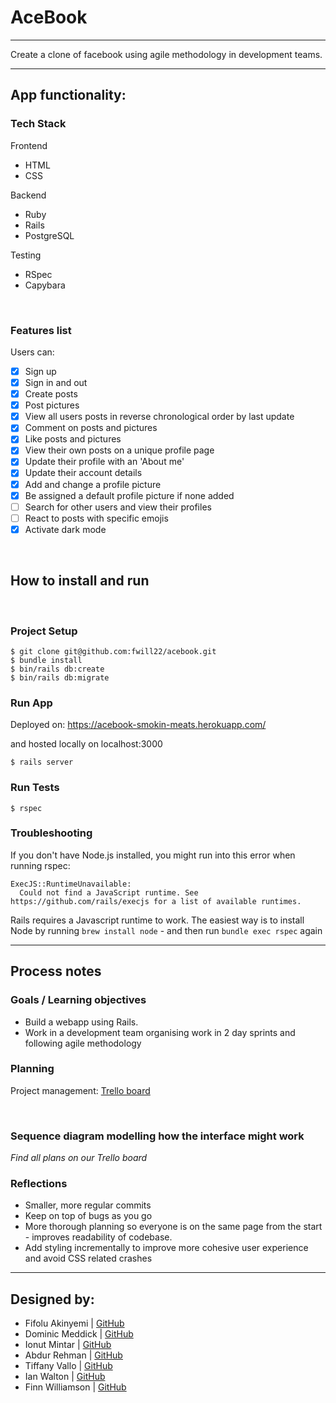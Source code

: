 # AceBook
-------------------------------

Create a clone of facebook using agile methodology in development teams.

--------------

## App functionality: 

### Tech Stack
Frontend
* HTML
* CSS

Backend
* Ruby
* Rails
* PostgreSQL

Testing
* RSpec
* Capybara 
<p>&nbsp;</p>

### Features list

Users can:

- [x] Sign up
- [x] Sign in and out
- [x] Create posts
- [x] Post pictures
- [x] View all users posts in reverse chronological order by last update
- [x] Comment on posts and pictures
- [x] Like posts and pictures
- [x]  View their own posts on a unique profile page
- [x]  Update their profile with an 'About me'
- [x] Update their account details
- [x] Add and change a profile picture
- [x] Be assigned a default profile picture if none added
- [ ]  Search for other users and view their profiles
- [ ]  React to posts with specific emojis
- [x] Activate dark mode

<br>

## How to install and run
<br>

### Project Setup
```
$ git clone git@github.com:fwill22/acebook.git
$ bundle install
$ bin/rails db:create
$ bin/rails db:migrate

```
### Run App
Deployed on: https://acebook-smokin-meats.herokuapp.com/

and hosted locally on localhost:3000
```
$ rails server
```

### Run Tests
```
$ rspec
```

### Troubleshooting

If you don't have Node.js installed, you might run into this error when running rspec:

```
ExecJS::RuntimeUnavailable:
  Could not find a JavaScript runtime. See https://github.com/rails/execjs for a list of available runtimes.
 ```

Rails requires a Javascript runtime to work. The easiest way is to install Node by running `brew install node` - and then run `bundle exec rspec` again

----------------

## Process notes

### Goals / Learning objectives
* Build a webapp using Rails.
* Work in a development team organising work in 2 day sprints and following agile methodology

### Planning
Project management: [Trello board](https://trello.com/invite/b/XononjtA/44dc9ba58bdd4f1cdf21ccbae8960914/smokinmeats)

<br>

### Sequence diagram modelling how the interface might work

_Find all plans on our Trello board_


### Reflections
* Smaller, more regular commits
* Keep on top of bugs as you go
* More thorough planning so everyone is on the same page from the start - improves readability of codebase. 
* Add styling incrementally to improve more cohesive user experience and avoid CSS related crashes
	
------------
## Designed by:
* Fifolu Akinyemi 	| [GitHub](https://github.com/fizzy-fifs) <br>
* Dominic Meddick 	| [GitHub](https://github.com/dominicmeddick) <br>
* Ionut Mintar     	| [GitHub](https://github.com/mintar89) <br>
* Abdur Rehman    	| [GitHub](https://github.com/abd27) <br>
* Tiffany Vallo   	| [GitHub](https://github.com/tiffanyvallo) <br>
* Ian Walton       	| [GitHub](https://github.com/ian-1) <br>
* Finn Williamson 	| [GitHub](https://github.com/fwill22) <br>

